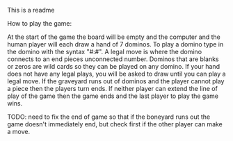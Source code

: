 This is a readme

How to play the game: 

At the start of the game the board will be empty and the computer and the human
 player will each draw a hand of 7 dominos. 
To play a domino type in the domino with the syntax "#:#". 
A legal move is where the domino connects to an end pieces unconnected number. 
Dominos that are blanks or zeros are wild cards so they can be played on any domino.
If your hand does not have any legal plays, you will be asked to draw 
until you can play a legal move. If the graveyard runs out of dominos and the player 
cannot play a piece then the players turn ends. 
If neither player can extend the line of play of the game then the game ends 
and the last player to play the game wins. 


TODO: need to fix the end of game so that if the boneyard runs out
the game doesn't immediately end, but check first if the other player can make a move.